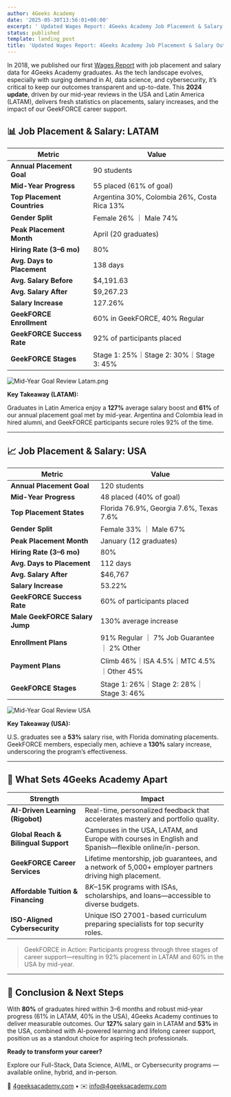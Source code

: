```yaml
---
author: 4Geeks Academy
date: '2025-05-30T13:56:01+00:00'
excerpt: ' Updated Wages Report: 4Geeks Academy Job Placement & Salary Outcomes (2024)'
status: published
template: landing_post
title: 'Updated Wages Report: 4Geeks Academy Job Placement & Salary Outcomes (2024)'
---
```


In 2018, we published our first [Wages Report](https://4geeksacademy.com/us/full-stack-developer/wages-report-2018-1?utm_source=chatgpt.com) with job placement and salary data for 4Geeks Academy graduates. As the tech landscape evolves, especially with surging demand in AI, data science, and cybersecurity, it’s critical to keep our outcomes transparent and up-to-date. This **2024 update**, driven by our mid-year reviews in the USA and Latin America (LATAM), delivers fresh statistics on placements, salary increases, and the impact of our GeekFORCE career support.

## 📊 Job Placement & Salary: LATAM

| **Metric** | **Value** |
| --- | --- |
| **Annual Placement Goal** | 90 students |
| **Mid-Year Progress** | 55 placed (61% of goal) |
| **Top Placement Countries** | Argentina 30%, Colombia 26%, Costa Rica 13% |
| **Gender Split** | Female 26% ｜ Male 74% |
| **Peak Placement Month** | April (20 graduates) |
| **Hiring Rate (3–6 mo)** | 80% |
| **Avg. Days to Placement** | 138 days |
| **Avg. Salary Before** | $4,191.63 |
| **Avg. Salary After** | $9,267.23 |
| **Salary Increase** | 127.26% |
| **GeekFORCE Enrollment** | 60% in GeekFORCE, 40% Regular |
| **GeekFORCE Success Rate** | 92% of participants placed |
| **GeekFORCE Stages** | Stage 1: 25%｜Stage 2: 30%｜Stage 3: 45% |

![Mid-Year Goal Review Latam.png](https://img.notionusercontent.com/s3/prod-files-secure%2F074c0f2f-8fde-46a2-8c41-26c8d1cbd03d%2Fb8e1af00-0ace-4120-a664-7a9ae3b95cda%2FMid-Year_Goal_Review_Latam.png/size/w=2000?exp=1748722619&sig=8nk3gHm48uWVpjVurpITm_0tWj7rPNM4hRYZZSbc2pk&id=dfe6f2dd-8652-4cfe-a3f2-70dd1ebae79a&table=block&userId=1cfd872b-594c-8171-821a-000273546147)

**Key Takeaway (LATAM):**

Graduates in Latin America enjoy a **127%** average salary boost and **61%** of our annual placement goal met by mid-year. Argentina and Colombia lead in hired alumni, and GeekFORCE participants secure roles 92% of the time.

---

## 📈 Job Placement & Salary: USA

 

| **Metric** | **Value** |
| --- | --- |
| **Annual Placement Goal** | 120 students |
| **Mid-Year Progress** | 48 placed (40% of goal) |
| **Top Placement States** | Florida 76.9%, Georgia 7.6%, Texas 7.6% |
| **Gender Split** | Female 33% ｜ Male 67% |
| **Peak Placement Month** | January (12 graduates) |
| **Hiring Rate (3–6 mo)** | 80% |
| **Avg. Days to Placement** | 112 days |
| **Avg. Salary After** | $46,767 |
| **Salary Increase** | 53.22% |
| **GeekFORCE Success Rate** | 60% of participants placed |
| **Male GeekFORCE Salary Jump** | 130% average increase |
| **Enrollment Plans** | 91% Regular ｜ 7% Job Guarantee ｜ 2% Other |
| **Payment Plans** | Climb 46%｜ISA 4.5%｜MTC 4.5%｜Other 45% |
| **GeekFORCE Stages** | Stage 1: 26%｜Stage 2: 28%｜Stage 3: 46% |

![Mid-Year Goal Review USA](https://img.notionusercontent.com/s3/prod-files-secure%2F074c0f2f-8fde-46a2-8c41-26c8d1cbd03d%2F327114e2-bad0-49f7-ae25-5de7586a4f2d%2FMid-Year_Goal_Review_USA.png/size/w=2000?exp=1748722589&sig=YvKqRNXsnODoWOiihhL-YZhe01UE6zYrxgAJ_y8lUuY&id=f12c5168-8093-41ef-933e-2292f3a5c049&table=block&userId=1cfd872b-594c-8171-821a-000273546147)

**Key Takeaway (USA):**

U.S. graduates see a **53%** salary rise, with Florida dominating placements. GeekFORCE members, especially men, achieve a **130%** salary increase, underscoring the program’s effectiveness.

---

## 🚀 What Sets 4Geeks Academy Apart

| **Strength** | **Impact** |
| --- | --- |
| **AI-Driven Learning (Rigobot)** | Real-time, personalized feedback that accelerates mastery and portfolio quality. |
| **Global Reach & Bilingual Support** | Campuses in the USA, LATAM, and Europe with courses in English and Spanish—flexible online/in-person. |
| **GeekFORCE Career Services** | Lifetime mentorship, job guarantees, and a network of 5,000+ employer partners driving high placement. |
| **Affordable Tuition & Financing** | $8K–$15K programs with ISAs, scholarships, and loans—accessible to diverse budgets. |
| **ISO-Aligned Cybersecurity** | Unique ISO 27001-based curriculum preparing specialists for top security roles. |

> GeekFORCE in Action: Participants progress through three stages of career support—resulting in 92% placement in LATAM and 60% in the USA by mid-year.
> 

---

## 🎯 Conclusion & Next Steps

With **80%** of graduates hired within 3–6 months and robust mid-year progress (61% in LATAM, 40% in the USA), 4Geeks Academy continues to deliver measurable outcomes. Our **127%** salary gain in LATAM and **53%** in the USA, combined with AI-powered learning and lifelong career support, position us as a standout choice for aspiring tech professionals.

**Ready to transform your career?**

Explore our Full-Stack, Data Science, AI/ML, or Cybersecurity programs — available online, hybrid, and in-person.

🔗 [4geeksacademy.com](https://4geeksacademy.com/) • ✉️ [info@4geeksacademy.com](mailto:info@4geeksacademy.com)